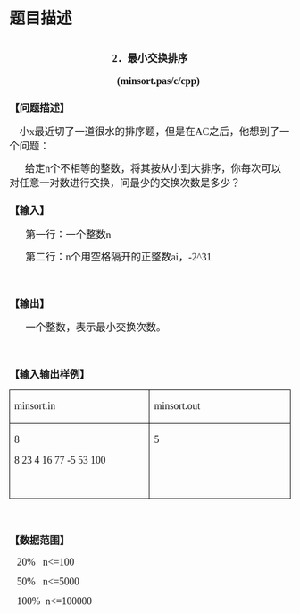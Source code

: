 # 题目描述


<h1 style="text-align:center;">
	<b><span style="font-family:&#39;Microsoft YaHei&#39;;font-size:18px;">2</span></b><b><span style="font-family:&#39;Microsoft YaHei&#39;;font-size:18px;">．最小交换排序</span></b> 
</h1>
<p align="center" style="text-align:center;text-indent:24.1pt;">
	<b></b> 
</p>
<p align="center" style="text-align:center;text-indent:15.8pt;">
	<b><span style="font-family:&#39;Microsoft YaHei&#39;;font-size:18px;">  (minsort.pas/c/cpp) </span></b> 
</p>
<h3>
	<span style="font-family:&#39;Microsoft YaHei&#39;;font-size:18px;">【问题描述】</span> 
</h3>
<p>
	<span style="font-family:&#39;Microsoft YaHei&#39;;font-size:18px;">    小x最近切了一道很水的排序题，但是在AC之后，他想到了一个问题：</span> 
</p>
<p style="text-indent:21.0pt;">
	<span style="font-family:&#39;Microsoft YaHei&#39;;font-size:18px;">给定n个不相等的整数，将其按从小到大排序，你每次可以对任意一对数进行交换，问最少的交换次数是多少？</span> 
</p>
<h3>
	<span style="font-family:&#39;Microsoft YaHei&#39;;font-size:18px;">【输入】</span> 
</h3>
<p>
	<span></span> 
</p>
<p style="text-indent:21.75pt;">
	<span style="font-family:&#39;Microsoft YaHei&#39;;font-size:18px;">第一行：一个整数</span><span style="font-family:&#39;Microsoft YaHei&#39;;font-size:18px;">n</span> 
</p>
<p style="text-indent:21.75pt;">
	<span style="font-family:&#39;Microsoft YaHei&#39;;font-size:18px;">第二行：</span><span style="font-family:&#39;Microsoft YaHei&#39;;font-size:18px;">n</span><span style="font-family:&#39;Microsoft YaHei&#39;;font-size:18px;">个用空格隔开的正整数</span><span style="font-family:&#39;Microsoft YaHei&#39;;font-size:18px;">ai</span><span style="font-family:&#39;Microsoft YaHei&#39;;font-size:18px;">，-2^31<ai<2^31< span=""><span></span> </ai<2^31<></span> 
</p>
<p>
	<span style="font-family:&#39;Microsoft YaHei&#39;;font-size:18px;"> </span> 
</p>
<h3>
	<span style="font-family:&#39;Microsoft YaHei&#39;;font-size:18px;">【输出】</span> 
</h3>
<p>
	<span></span> 
</p>
<p style="text-indent:21.75pt;">
	<span style="font-family:&#39;Microsoft YaHei&#39;;font-size:18px;">一个整数，表示最小交换次数。</span><span></span> 
</p>
<p>
	<span style="font-family:&#39;Microsoft YaHei&#39;;font-size:18px;"> </span> 
</p>
<h3>
	<span style="font-family:&#39;Microsoft YaHei&#39;;font-size:18px;">【输入输出样例</span><span style="font-family:&#39;Microsoft YaHei&#39;;font-size:18px;">】</span> 
</h3>
<p>
	<span></span> 
</p>
<table border="1" cellspacing="0" cellpadding="0" style="border:none;">
	<tbody>
		<tr>
			<td width="283" valign="top" style="border:solid windowtext 1.0pt;">
				<p>
					<span style="font-family:&#39;Microsoft YaHei&#39;;font-size:18px;">minsort.in</span> 
				</p>
			</td>
			<td width="283" valign="top" style="border:solid windowtext 1.0pt;">
				<p>
					<span style="font-family:&#39;Microsoft YaHei&#39;;font-size:18px;">minsort.out</span> 
				</p>
			</td>
		</tr>
		<tr>
			<td width="283" valign="top" style="border:solid windowtext 1.0pt;">
				<p>
					<span style="font-family:&#39;Microsoft YaHei&#39;;font-size:18px;">8</span> 
				</p>
				<p>
					<span style="font-family:&#39;Microsoft YaHei&#39;;font-size:18px;">8 23 4 16 77 -5 53 100</span> 
				</p>
				<p>
					<span style="font-family:&#39;Microsoft YaHei&#39;;font-size:18px;"> </span> 
				</p>
			</td>
			<td width="283" valign="top" style="border:solid windowtext 1.0pt;">
				<p>
					<span style="font-family:&#39;Microsoft YaHei&#39;;font-size:18px;">5</span> 
				</p>
			</td>
		</tr>
	</tbody>
</table>
<p>
	<span style="font-family:&#39;Microsoft YaHei&#39;;font-size:18px;"> </span> 
</p>
<h3>
	<span style="font-family:&#39;Microsoft YaHei&#39;;font-size:18px;">【数据范围】</span> 
</h3>
<p>
	<span style="font-family:&#39;Microsoft YaHei&#39;;font-size:18px;">   20%   n&lt;=100</span> 
</p>
<p>
	<span style="font-family:&#39;Microsoft YaHei&#39;;font-size:18px;">   50%  
n&lt;=5000</span> 
</p>
<p>
	<span style="font-family:&#39;Microsoft YaHei&#39;;font-size:18px;">   100% 
n&lt;=100000</span> 
</p>
